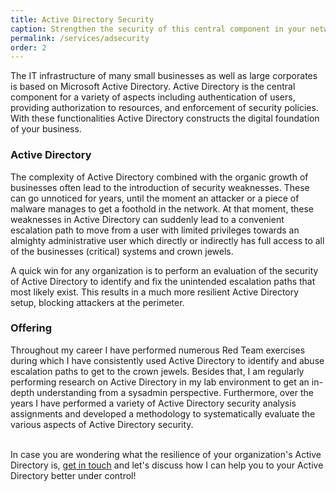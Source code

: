 ```yaml
---
title: Active Directory Security
caption: Strengthen the security of this central component in your network 
permalink: /services/adsecurity
order: 2
---
```


The IT infrastructure of many small businesses as well as large corporates is based on Microsoft Active Directory. Active Directory is the central component for a variety of aspects including authentication of users, providing authorization to resources, and enforcement of security policies. With these functionalities Active Directory constructs the digital foundation of your business.

### Active Directory
The complexity of Active Directory combined with the organic growth of businesses often lead to the introduction of security weaknesses. These can go unnoticed for years, until the moment an attacker or a piece of malware manages to get a foothold in the network. At that moment, these weaknesses in Active Directory can suddenly lead to a convenient escalation path to move from a user with limited privileges towards an almighty administrative user which directly or indirectly has full access to all of the businesses (critical) systems and crown jewels.

A quick win for any organization is to perform an evaluation of the security of Active Directory to identify and fix the unintended escalation paths that most likely exist. This results in a much more resilient Active Directory setup, blocking attackers at the perimeter.

### Offering
Throughout my career I have performed numerous Red Team exercises during which I have consistently used Active Directory to identify and abuse escalation paths to get to the crown jewels. Besides that, I am regularly performing research on Active Directory in my lab environment to get an in-depth understanding from a sysadmin perspective. Furthermore, over the years I have performed a variety of Active Directory security analysis assignments and developed a methodology to systematically evaluate the various aspects of Active Directory security.

<br />In case you are wondering what the resilience of your organization's Active Directory is, [get in touch](/#contact) and let's discuss how I can help you to your Active Directory better under control!